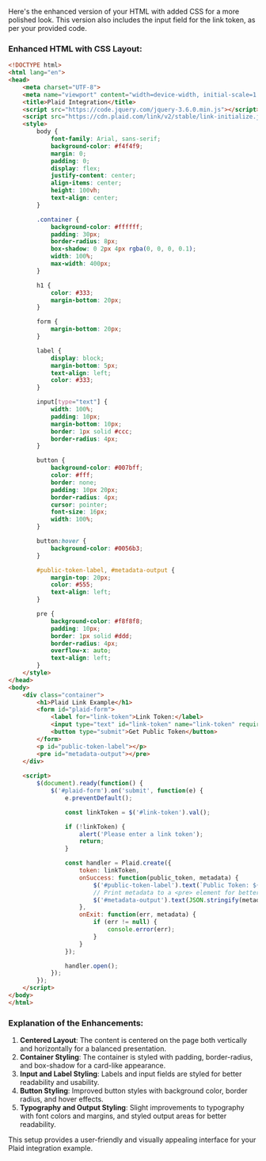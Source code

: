 Here's the enhanced version of your HTML with added CSS for a more polished look. This version also includes the input field for the link token, as per your provided code.

### Enhanced HTML with CSS Layout:

```html
<!DOCTYPE html>
<html lang="en">
<head>
    <meta charset="UTF-8">
    <meta name="viewport" content="width=device-width, initial-scale=1.0">
    <title>Plaid Integration</title>
    <script src="https://code.jquery.com/jquery-3.6.0.min.js"></script>
    <script src="https://cdn.plaid.com/link/v2/stable/link-initialize.js"></script>
    <style>
        body {
            font-family: Arial, sans-serif;
            background-color: #f4f4f9;
            margin: 0;
            padding: 0;
            display: flex;
            justify-content: center;
            align-items: center;
            height: 100vh;
            text-align: center;
        }

        .container {
            background-color: #ffffff;
            padding: 30px;
            border-radius: 8px;
            box-shadow: 0 2px 4px rgba(0, 0, 0, 0.1);
            width: 100%;
            max-width: 400px;
        }

        h1 {
            color: #333;
            margin-bottom: 20px;
        }

        form {
            margin-bottom: 20px;
        }

        label {
            display: block;
            margin-bottom: 5px;
            text-align: left;
            color: #333;
        }

        input[type="text"] {
            width: 100%;
            padding: 10px;
            margin-bottom: 10px;
            border: 1px solid #ccc;
            border-radius: 4px;
        }

        button {
            background-color: #007bff;
            color: #fff;
            border: none;
            padding: 10px 20px;
            border-radius: 4px;
            cursor: pointer;
            font-size: 16px;
            width: 100%;
        }

        button:hover {
            background-color: #0056b3;
        }

        #public-token-label, #metadata-output {
            margin-top: 20px;
            color: #555;
            text-align: left;
        }

        pre {
            background-color: #f8f8f8;
            padding: 10px;
            border: 1px solid #ddd;
            border-radius: 4px;
            overflow-x: auto;
            text-align: left;
        }
    </style>
</head>
<body>
    <div class="container">
        <h1>Plaid Link Example</h1>
        <form id="plaid-form">
            <label for="link-token">Link Token:</label>
            <input type="text" id="link-token" name="link-token" required>
            <button type="submit">Get Public Token</button>
        </form>
        <p id="public-token-label"></p>
        <pre id="metadata-output"></pre>
    </div>
    
    <script>
        $(document).ready(function() {
            $('#plaid-form').on('submit', function(e) {
                e.preventDefault();

                const linkToken = $('#link-token').val();

                if (!linkToken) {
                    alert('Please enter a link token');
                    return;
                }

                const handler = Plaid.create({
                    token: linkToken,
                    onSuccess: function(public_token, metadata) {
                        $('#public-token-label').text(`Public Token: ${public_token}`);
                        // Print metadata to a <pre> element for better readability
                        $('#metadata-output').text(JSON.stringify(metadata, null, 2));
                    },
                    onExit: function(err, metadata) {
                        if (err != null) {
                            console.error(err);
                        }
                    }
                });

                handler.open();
            });
        });
    </script>
</body>
</html>
```

### Explanation of the Enhancements:
1. **Centered Layout**: The content is centered on the page both vertically and horizontally for a balanced presentation.
2. **Container Styling**: The container is styled with padding, border-radius, and box-shadow for a card-like appearance.
3. **Input and Label Styling**: Labels and input fields are styled for better readability and usability.
4. **Button Styling**: Improved button styles with background color, border radius, and hover effects.
5. **Typography and Output Styling**: Slight improvements to typography with font colors and margins, and styled output areas for better readability.

This setup provides a user-friendly and visually appealing interface for your Plaid integration example.
